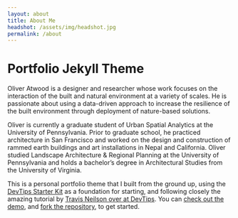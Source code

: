 ```yaml
---
layout: about
title: About Me
headshot: /assets/img/headshot.jpg
permalink: /about
---
```


# Portfolio Jekyll Theme

Oliver Atwood is a designer and researcher whose work focuses on the interaction of the built and natural environment at a variety of scales. He is passionate about using a data-driven approach to increase the resilience of the built environment through deployment of nature-based solutions.

Oliver is currently a graduate student of Urban Spatial Analytics at the University of Pennsylvania. Prior to graduate school, he practiced architecture in San Francisco and worked on the design and construction of rammed earth buildings and art installations in Nepal and California. Oliver studied Landscape Architecture & Regional Planning at the University of Pennsylvania and holds a bachelor’s degree in Architectural Studies from the University of Virginia.



This is a personal portfolio theme that I built from the ground up, using the [DevTips Starter Kit](http://devtipsstarterkit.com/) as a foundation for starting, and following closely the amazing tutorial by [Travis Neilson over at DevTips](https://www.youtube.com/watch?v=T6jKLsxbFg4&list=PL0CB3OvPhDA_STygmp3sDenx3UpdOMk7P). You can [check out the demo](lenpaul.github.io/portfolio-jekyll-theme/), and [fork the repository](https://github.com/LeNPaul/portfolio-jekyll-theme/fork), to get started.
